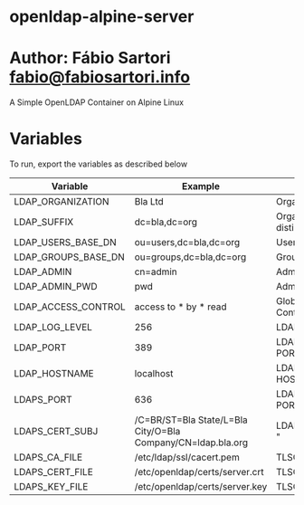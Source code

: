 # openldap-alpine-server
# Author: Fábio Sartori <fabio@fabiosartori.info>
A Simple OpenLDAP Container on Alpine Linux

# Variables

To run, export the variables as described below

| **Variable** | **Example** | **Description** |
|--------------|-------------|-----------------|
| LDAP_ORGANIZATION | Bla Ltd | Organization's Name |
| LDAP_SUFFIX | dc=bla,dc=org | Organization distinguished name |
| LDAP_USERS_BASE_DN | ou=users,dc=bla,dc=org | User's Base DN |
| LDAP_GROUPS_BASE_DN | ou=groups,dc=bla,dc=org | Groups's Base DN |
| LDAP_ADMIN | cn=admin | Admin User |
| LDAP_ADMIN_PWD | pwd | Admin's Password |
| LDAP_ACCESS_CONTROL | access to * by * read | Global Access Control |
| LDAP_LOG_LEVEL | 256 | LDAP's LOG LEVEL |
| LDAP_PORT | 389 | LDAP SERVER's PORT |
| LDAP_HOSTNAME | localhost | LDAP SERVER's HOSTNAME |
| LDAPS_PORT | 636 | LDAPS SERVER's PORT |
| LDAPS_CERT_SUBJ | /C=BR/ST=Bla State/L=Bla City/O=Bla Company/CN=ldap.bla.org | LDAP CERT's Subject " |
| LDAPS_CA_FILE | /etc/ldap/ssl/cacert.pem | TLSCACertificateFile |
| LDAPS_CERT_FILE | /etc/openldap/certs/server.crt | TLSCertificateFile |
| LDAPS_KEY_FILE | /etc/openldap/certs/server.key | TLSCertificateKeyFile |

